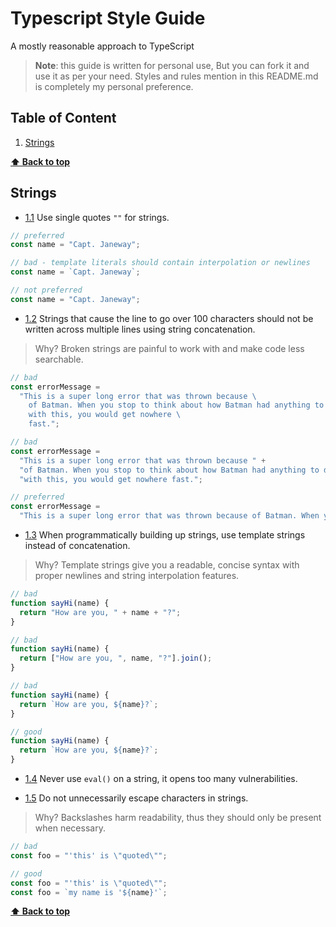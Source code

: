 # Typescript Style Guide

A mostly reasonable approach to TypeScript

> **Note**: this guide is written for personal use, But you can fork it and use it as per your need. Styles and rules mention in this README.md is completely my personal preference.

## Table of Content

1. [Strings](#strings)

**[⬆ Back to top](#table-of-contents)**

## Strings

<a name="strings--quotes"></a><a name="1.1"></a>

- [1.1](#strings--quotes) Use single quotes `""` for strings.

```javascript
// preferred
const name = "Capt. Janeway";

// bad - template literals should contain interpolation or newlines
const name = `Capt. Janeway`;

// not preferred
const name = "Capt. Janeway";
```

<a name="strings--line-length"></a><a name="1.2"></a>

- [1.2](#strings--line-length) Strings that cause the line to go over 100 characters should not be written across multiple lines using string concatenation.

> Why? Broken strings are painful to work with and make code less searchable.

```javascript
// bad
const errorMessage =
  "This is a super long error that was thrown because \
    of Batman. When you stop to think about how Batman had anything to do \
    with this, you would get nowhere \
    fast.";

// bad
const errorMessage =
  "This is a super long error that was thrown because " +
  "of Batman. When you stop to think about how Batman had anything to do " +
  "with this, you would get nowhere fast.";

// preferred
const errorMessage =
  "This is a super long error that was thrown because of Batman. When you stop to think about how Batman had anything to do with this, you would get nowhere fast.";
```

<a name="es6-template-literals"></a><a name="1.3"></a>

- [1.3](#es6-template-literals) When programmatically building up strings, use template strings instead of concatenation.

> Why? Template strings give you a readable, concise syntax with proper newlines and string interpolation features.

```javascript
// bad
function sayHi(name) {
  return "How are you, " + name + "?";
}

// bad
function sayHi(name) {
  return ["How are you, ", name, "?"].join();
}

// bad
function sayHi(name) {
  return `How are you, ${name}?`;
}

// good
function sayHi(name) {
  return `How are you, ${name}?`;
}
```

<a name="strings--eval"></a><a name="1.4"></a>

- [1.4](#strings--eval) Never use `eval()` on a string, it opens too many vulnerabilities.

<a name="strings--escaping"></a>

- [1.5](#strings--escaping) Do not unnecessarily escape characters in strings.

> Why? Backslashes harm readability, thus they should only be present when necessary.

```javascript
// bad
const foo = "'this' is \"quoted\"";

// good
const foo = "'this' is \"quoted\"";
const foo = `my name is '${name}'`;
```

**[⬆ Back to top](#table-of-contents)**
